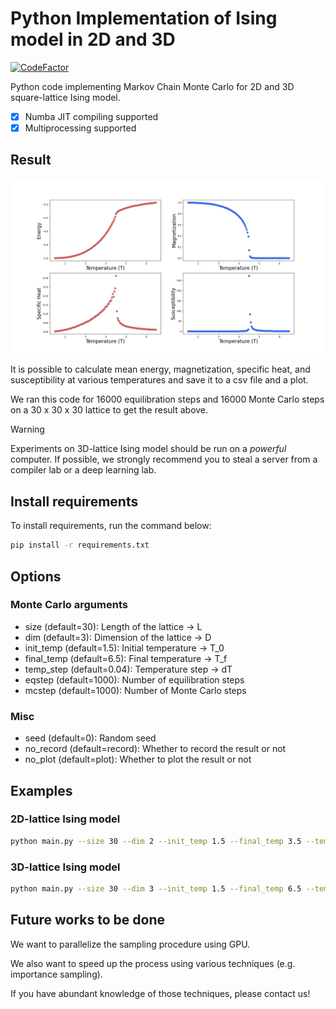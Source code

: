 # Python Implementation of Ising model in 2D and 3D

[![CodeFactor](https://www.codefactor.io/repository/github/jinwoolim8180/ising-model-3d/badge)](https://www.codefactor.io/repository/github/jinwoolim8180/ising-model-3d)

Python code implementing Markov Chain Monte Carlo for 2D and 3D square-lattice Ising model.

- [x] Numba JIT compiling supported
- [x] Multiprocessing supported

## Result

![Result of 3D lattice](./result/plot_L30_EQ16000_MC16000.png)

It is possible to calculate mean energy, magnetization, specific heat, and susceptibility at various temperatures and save it to a csv file and a plot.

We ran this code for 16000 equilibration steps and 16000 Monte Carlo steps on a 30 x 30 x 30 lattice to get the result above.

> [!WARNING]
> Experiments on 3D-lattice Ising model should be run on a *powerful* computer. If possible, we strongly recommend you to steal a server from a compiler lab or a deep learning lab.

## Install requirements

To install requirements, run the command below:

```bash
pip install -r requirements.txt
```

## Options

### Monte Carlo arguments
- size (default=30): Length of the lattice -> L
- dim (default=3): Dimension of the lattice -> D
- init_temp (default=1.5): Initial temperature -> T_0
- final_temp (default=6.5): Final temperature -> T_f
- temp_step (default=0.04): Temperature step -> dT
- eqstep (default=1000): Number of equilibration steps
- mcstep (default=1000): Number of Monte Carlo steps

### Misc
- seed (default=0): Random seed
- no_record (default=record): Whether to record the result or not
- no_plot (default=plot): Whether to plot the result or not

## Examples

### 2D-lattice Ising model

```bash
python main.py --size 30 --dim 2 --init_temp 1.5 --final_temp 3.5 --temp_step 0.02 --eqstep 1000 --mcstep 1000
```

### 3D-lattice Ising model
```bash
python main.py --size 30 --dim 3 --init_temp 1.5 --final_temp 6.5 --temp_step 0.04 --eqstep 3000 --mcstep 3000
```

## Future works to be done
We want to parallelize the sampling procedure using GPU.

We also want to speed up the process using various techniques (e.g. importance sampling). 

If you have abundant knowledge of those techniques, please contact us!
